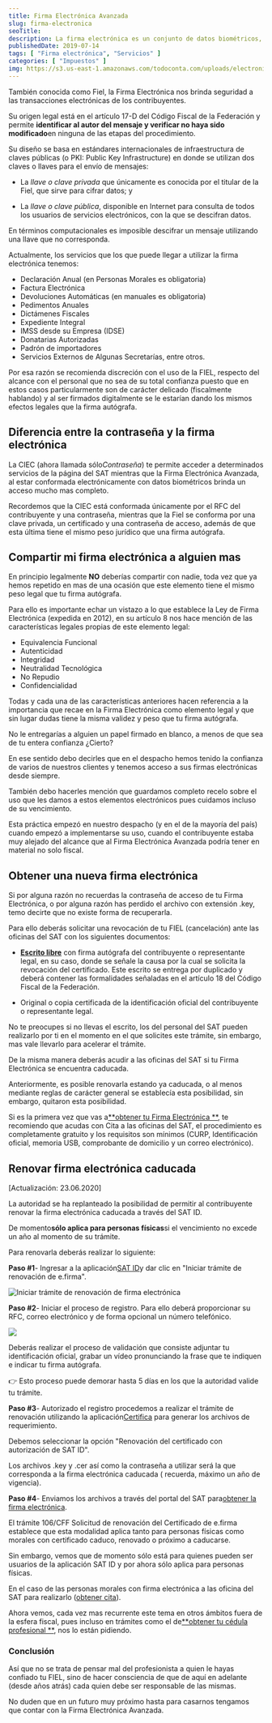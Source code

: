 ```yaml
---
title: Firma Electrónica Avanzada
slug: firma-electronica
seoTitle:
description: La firma electrónica es un conjunto de datos biométricos, para legitimar e identificar al emisor como si de su firma autógrafa se tratara.
publishedDate: 2019-07-14
tags: [ "Firma electrónica", "Servicios" ]
categories: [ "Impuestos" ]
img: https://s3.us-east-1.amazonaws.com/todoconta.com/uploads/electronic-code-firma-electronica.jpeg
---
```



También conocida como Fiel, la Firma Electrónica nos brinda seguridad a las transacciones electrónicas de los
contribuyentes.

Su origen legal está en el artículo 17\-D del Código Fiscal de la Federación y permite **identificar al autor del
mensaje y verificar no haya sido modificado**en ninguna de las etapas del procedimiento.

Su diseño se basa en estándares internacionales de infraestructura de claves públicas (o PKI: Public Key Infrastructure)
en donde se utilizan dos claves o llaves para el envío de mensajes:

* La *llave o clave privada* que únicamente es conocida por el titular de la Fiel, que sirve para cifrar datos; y

* La *llave o clave pública*, disponible en Internet para consulta de todos los usuarios de servicios electrónicos, con
  la que se descifran datos.

En términos computacionales es imposible descifrar un mensaje utilizando una llave que no corresponda.

Actualmente, los servicios que los que puede llegar a utilizar la firma electrónica tenemos:

* Declaración Anual (en Personas Morales es obligatoria)
* Factura Electrónica
* Devoluciones Automáticas (en manuales es obligatoria)
* Pedimentos Anuales
* Dictámenes Fiscales
* Expediente Integral
* IMSS desde su Empresa (IDSE)
* Donatarias Autorizadas
* Padrón de importadores
* Servicios Externos de Algunas Secretarías, entre otros.

Por esa razón se recomienda discreción con el uso de la FIEL, respecto del alcance con el personal que no sea de su
total confianza puesto que en estos casos particularmente son de carácter delicado (fiscalmente hablando) y al ser
firmados digitalmente se le estarían dando los mismos efectos legales que la firma autógrafa.




Diferencia entre la contraseña y la firma electrónica
-----------------------------------------------------




La CIEC (ahora llamada sólo*Contraseña*) te permite acceder a determinados servicios de la página del SAT mientras que
la Firma Electrónica Avanzada, al estar conformada electrónicamente con datos biométricos brinda un acceso mucho mas
completo.

Recordemos que la CIEC está conformada únicamente por el RFC del contribuyente y una contraseña, mientras que la Fiel se
conforma por una clave privada, un certificado y una contraseña de acceso, además de que esta última tiene el mismo peso
jurídico que una firma autógrafa.




Compartir mi firma electrónica a alguien mas
--------------------------------------------




En principio legalmente **NO** deberías compartir con nadie, toda vez que ya hemos repetido en mas de una ocasión que
este elemento tiene el mismo peso legal que tu firma autógrafa.

Para ello es importante echar un vistazo a lo que establece la Ley de Firma Electrónica (expedida en 2012\), en su
artículo 8 nos hace mención de las características legales propias de este elemento legal:

- Equivalencia Funcional
- Autenticidad
- Integridad
- Neutralidad Tecnológica
- No Repudio
- Confidencialidad

Todas y cada una de las características anteriores hacen referencia a la importancia que recae en la Firma Electrónica
como elemento legal y que sin lugar dudas tiene la misma validez y peso que tu firma autógrafa.

No le entregarías a alguien un papel firmado en blanco, a menos de que sea de tu entera confianza ¿Cierto?

En ese sentido debo decirles que en el despacho hemos tenido la confianza de varios de nuestros clientes y tenemos
acceso a sus firmas electrónicas desde siempre.

También debo hacerles mención que guardamos completo recelo sobre el uso que les damos a estos elementos electrónicos
pues cuidamos incluso de su vencimiento.

Esta práctica empezó en nuestro despacho (y en el de la mayoría del país) cuando empezó a implementarse su uso, cuando
el contribuyente estaba muy alejado del alcance que al Firma Electrónica Avanzada podría tener en material no solo
fiscal.




Obtener una nueva firma electrónica
-----------------------------------




Si por alguna razón no recuerdas la contraseña de acceso de tu Firma Electrónica, o por alguna razón has perdido el
archivo con extensión .key, temo decirte que no existe forma de recuperarla.

Para ello deberás solicitar una revocación de tu FIEL (cancelación) ante las oficinas del SAT con los siguientes
documentos:

* [**Escrito libre**](https://drive.google.com/file/d/0BxiwqLqH7hOQZ0FGNU4yU25JdkU/view?usp=sharing) con firma autógrafa
  del contribuyente o representante legal, en su caso, donde se señale la causa por la cual se solicita la revocación
  del certificado. Este escrito se entrega por duplicado y deberá contener las formalidades señaladas en el artículo 18
  del Código Fiscal de la Federación.

* Original o copia certificada de la identificación oficial del contribuyente o representante legal.

No te preocupes si no llevas el escrito, los del personal del SAT pueden realizarlo por ti en el momento en el que
solicites este trámite, sin embargo, mas vale llevarlo para acelerar el trámite.

De la misma manera deberás acudir a las oficinas del SAT si tu Firma Electrónica se encuentra caducada.

Anteriormente, es posible renovarla estando ya caducada, o al menos mediante reglas de carácter general se establecía
esta posibilidad, sin embargo, quitaron esta posibilidad.

Si es la primera vez que vas a[**obtener tu Firma Electrónica
**](https://www.sat.gob.mx/tramites/16703/obten-tu-certificado-de-e.firma-(antes-firma-electronica)), te recomiendo que
acudas con Cita a las oficinas del SAT, el procedimiento es completamente gratuito y los requisitos son mínimos (CURP,
Identificación oficial, memoria USB, comprobante de domicilio y un correo electrónico).




Renovar firma electrónica caducada
----------------------------------




\[Actualización: 23\.06\.2020]

La autoridad se ha replanteado la posibilidad de permitir al contribuyente renovar la firma electrónica caducada a
través del SAT ID.

De momento**sólo aplica para personas físicas**si el vencimiento no excede un año al momento de su trámite.

Para renovarla deberás realizar lo siguiente:

**Paso \#1**\- Ingresar a la aplicación[SAT ID](https://satid.sat.gob.mx/)y dar clic en "Iniciar trámite de renovación
de e.firma".

![Iniciar trámite de renovación de firma electrónica](https://s3-us-west-1.amazonaws.com/todoconta/2020/06/renovacion-fiel-caducada-sat-id.png)

**Paso \#2**\- Iniciar el proceso de registro. Para ello deberá proporcionar su RFC, correo electrónico y de forma
opcional un número telefónico.

![](https://s3-us-west-1.amazonaws.com/todoconta/2020/06/solicitar-autorizacion-sat-id-renovar-fiel.png)

Deberás realizar el proceso de validación que consiste adjuntar tu identificación oficial, grabar un vídeo pronunciando
la frase que te indiquen e indicar tu firma autógrafa.

👉 Esto proceso puede demorar hasta 5 días en los que la autoridad valide tu trámite.

**Paso \#3**\- Autorizado el registro procedemos a realizar el trámite de renovación utilizando la
aplicación[Certifica](https://www.sat.gob.mx/aplicacion/16660/genera-y-descarga-tus-archivos-a-traves-de-la-aplicacion-certifica)
para generar los archivos de requerimiento.

Debemos seleccionar la opción "Renovación del certificado con autorización de SAT ID".

Los archivos .key y .cer así como la contraseña a utilizar será la que corresponda a la firma electrónica caducada (
recuerda, máximo un año de vigencia).

**Paso \#4**\- Enviamos los archivos a través del portal del SAT
para[obtener la firma electrónica](https://www.sat.gob.mx/tramites/44506/renueva-el-certificado-de-tu-e.firma-(personas-morales)).

El trámite 106/CFF Solicitud de renovación del Certificado de e.firma establece que esta modalidad aplica tanto para
personas físicas como morales con certificado caduco, renovado o próximo a caducarse.

Sin embargo, vemos que de momento sólo está para quienes pueden ser usuarios de la aplicación SAT ID y por ahora sólo
aplica para personas físicas.

En el caso de las personas morales con firma electrónica a las oficina del SAT para
realizarlo ([obtener cita](https://citas.sat.gob.mx/citasat/home.aspx)).

Ahora vemos, cada vez mas recurrente este tema en otros ámbitos fuera de la esfera fiscal, pues incluso en trámites como
el de[**obtener tu cédula profesional
**](https://www.gob.mx/tramites/ficha/expedicion-de-cedula-profesional-electronica/SEP6534), nos lo están pidiendo.

### Conclusión

Así que no se trata de pensar mal del profesionista a quien le hayas confiado tu FIEL, sino de hacer consciencia de que
de aquí en adelante (desde años atrás) cada quien debe ser responsable de las mismas.

No duden que en un futuro muy próximo hasta para casarnos tengamos que contar con la Firma Electrónica Avanzada.



